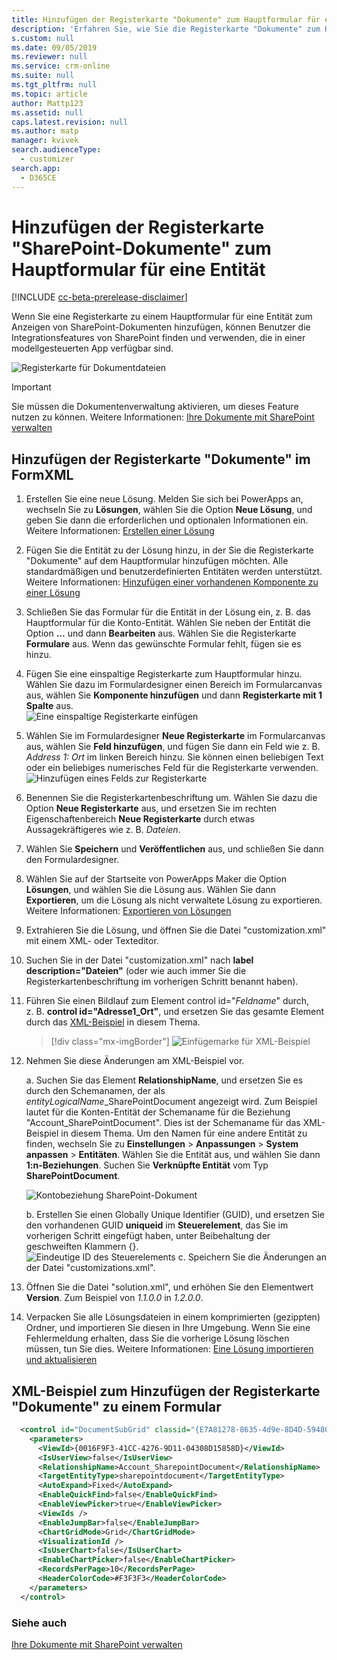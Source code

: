 ```yaml
---
title: Hinzufügen der Registerkarte "Dokumente" zum Hauptformular für eine Entität | Microsoft-Dokumentation
description: 'Erfahren Sie, wie Sie die Registerkarte "Dokumente" zum Hauptformular für eine Entität hinzufügen.'
s.custom: null
ms.date: 09/05/2019
ms.reviewer: null
ms.service: crm-online
ms.suite: null
ms.tgt_pltfrm: null
ms.topic: article
author: Mattp123
ms.assetid: null
caps.latest.revision: null
ms.author: matp
manager: kvivek
search.audienceType:
  - customizer
search.app:
  - D365CE
---
```

# <a name="add-the-sharepoint-documents-tab-to-the-main-form-for-an-entity"></a>Hinzufügen der Registerkarte "SharePoint-Dokumente" zum Hauptformular für eine Entität
[!INCLUDE [cc-beta-prerelease-disclaimer](../../includes/cc-beta-prerelease-disclaimer.md)]

Wenn Sie eine Registerkarte zu einem Hauptformular für eine Entität zum Anzeigen von SharePoint-Dokumenten hinzufügen, können Benutzer die Integrationsfeatures von SharePoint finden und verwenden, die in einer modellgesteuerten App verfügbar sind. 

![Registerkarte für Dokumentdateien](media/document-files-tab.png)

> [!IMPORTANT]
> Sie müssen die Dokumentenverwaltung aktivieren, um dieses Feature nutzen zu können. Weitere Informationen: [Ihre Dokumente mit SharePoint verwalten](/dynamics365/customer-engagement/admin/manage-documents-using-sharepoint)

## <a name="add-the-documents-tab-in-the-formxml"></a>Hinzufügen der Registerkarte "Dokumente" im FormXML 
1.  Erstellen Sie eine neue Lösung. Melden Sie sich bei PowerApps an, wechseln Sie zu **Lösungen**, wählen Sie die Option **Neue Lösung**, und geben Sie dann die erforderlichen und optionalen Informationen ein. Weitere Informationen: [Erstellen einer Lösung](../common-data-service/create-solution.md)
2. Fügen Sie die Entität zu der Lösung hinzu, in der Sie die Registerkarte "Dokumente" auf dem Hauptformular hinzufügen möchten. Alle standardmäßigen und benutzerdefinierten Entitäten werden unterstützt. Weitere Informationen: [Hinzufügen einer vorhandenen Komponente zu einer Lösung](/powerapps/maker/common-data-service/use-solution-explorer#add-an-existing-component-to-a-solution)
3. Schließen Sie das Formular für die Entität in der Lösung ein, z. B. das Hauptformular für die Konto-Entität. Wählen Sie neben der Entität die Option **...** und dann **Bearbeiten** aus. Wählen Sie die Registerkarte **Formulare** aus. Wenn das gewünschte Formular fehlt, fügen sie es hinzu.   

4. Fügen Sie eine einspaltige Registerkarte zum Hauptformular hinzu. Wählen Sie dazu im Formulardesigner einen Bereich im Formularcanvas aus, wählen Sie **Komponente hinzufügen** und dann **Registerkarte mit 1 Spalte** aus.  
   ![Eine einspaltige Registerkarte einfügen](media/insert-one-column-tab.png)

5. Wählen Sie im Formulardesigner **Neue Registerkarte** im Formularcanvas aus, wählen Sie **Feld hinzufügen**, und fügen Sie dann ein Feld wie z. B. *Address 1: Ort* im linken Bereich hinzu. Sie können einen beliebigen Text oder ein beliebiges numerisches Feld für die Registerkarte verwenden. ![Hinzufügen eines Felds zur Registerkarte](media/add-field-to-tab.png)
6. Benennen Sie die Registerkartenbeschriftung um. Wählen Sie dazu die Option **Neue Registerkarte** aus, und ersetzen Sie im rechten Eigenschaftenbereich **Neue Registerkarte** durch etwas Aussagekräftigeres wie z. B. *Dateien*.
7. Wählen Sie **Speichern** und **Veröffentlichen** aus, und schließen Sie dann den Formulardesigner. 
8. Wählen Sie auf der Startseite von PowerApps Maker die Option **Lösungen**, und wählen Sie die Lösung aus. Wählen Sie dann **Exportieren**, um die Lösung als nicht verwaltete Lösung zu exportieren. Weitere Informationen: [Exportieren von Lösungen](../common-data-service/import-update-export-solutions.md#export-solutions) 
9. Extrahieren Sie die Lösung, und öffnen Sie die Datei "customization.xml" mit einem XML- oder Texteditor. 
10. Suchen Sie in der Datei "customization.xml" nach **label description="Dateien"** (oder wie auch immer Sie die Registerkartenbeschriftung im vorherigen Schritt benannt haben).
11. Führen Sie einen Bildlauf zum Element control id="*Feldname*" durch, z. B. **control id="Adresse1_Ort"**, und ersetzen Sie das gesamte Element durch das [XML-Beispiel](#xml-sample-for-adding-the-documents-tab-to-a-form) in diesem Thema. 

    > [!div class="mx-imgBorder"] 
    > ![](media/form-xml.png "Einfügemarke für XML-Beispiel")

12. Nehmen Sie diese Änderungen am XML-Beispiel vor. 
    
     a. Suchen Sie das Element **RelationshipName**, und ersetzen Sie es durch den Schemanamen, der als *entityLogicalName*_SharePointDocument angezeigt wird. Zum Beispiel lautet für die Konten-Entität der Schemaname für die Beziehung "Account_SharePointDocument". Dies ist der Schemaname für das XML-Beispiel in diesem Thema. Um den Namen für eine andere Entität zu finden, wechseln Sie zu **Einstellungen** > **Anpassungen** > **System anpassen** > **Entitäten**. Wählen Sie die Entität aus, und wählen Sie dann **1:n-Beziehungen**. Suchen Sie **Verknüpfte Entität** vom Typ **SharePointDocument**. 

      ![Kontobeziehung SharePoint-Dokument](media/account-sharepointdocument.png)

     b. Erstellen Sie einen Globally Unique Identifier (GUID), und ersetzen Sie den vorhandenen GUID **uniqueid** im **Steuerelement**, das Sie im vorherigen Schritt eingefügt haben, unter Beibehaltung der geschweiften Klammern {}.  
       ![Eindeutige ID des Steuerelements](media/control-unique-id.png) c. Speichern Sie die Änderungen an der Datei "customizations.xml". 
13. Öffnen Sie die Datei "solution.xml", und erhöhen Sie den Elementwert **Version**. Zum Beispiel von *1.1.0.0* in *1.2.0.0*. 
14. Verpacken Sie alle Lösungsdateien in einem komprimierten (gezippten) Ordner, und importieren Sie diesen in Ihre Umgebung. Wenn Sie eine Fehlermeldung erhalten, dass Sie die vorherige Lösung löschen müssen, tun Sie dies. Weitere Informationen: [Eine Lösung importieren und aktualisieren](../common-data-service/import-update-export-solutions.md) 

## <a name="xml-sample-for-adding-the-documents-tab-to-a-form"></a>XML-Beispiel zum Hinzufügen der Registerkarte "Dokumente" zu einem Formular
```xml
  <control id="DocumentSubGrid" classid="{E7A81278-8635-4d9e-8D4D-59480B391C5B}" indicationOfSubgrid="true" uniqueid="{9cd66b5c-8b7a-6433-c5a5-46a7245dd534}"> 
    <parameters> 
      <ViewId>{0016F9F3-41CC-4276-9D11-04308D15858D}</ViewId> 
      <IsUserView>false</IsUserView>         
      <RelationshipName>Account_SharepointDocument</RelationshipName>
      <TargetEntityType>sharepointdocument</TargetEntityType> 
      <AutoExpand>Fixed</AutoExpand> 
      <EnableQuickFind>false</EnableQuickFind> 
      <EnableViewPicker>true</EnableViewPicker> 
      <ViewIds /> 
      <EnableJumpBar>false</EnableJumpBar> 
      <ChartGridMode>Grid</ChartGridMode> 
      <VisualizationId /> 
      <IsUserChart>false</IsUserChart> 
      <EnableChartPicker>false</EnableChartPicker> 
      <RecordsPerPage>10</RecordsPerPage> 
      <HeaderColorCode>#F3F3F3</HeaderColorCode> 
    </parameters> 
  </control> 
```

### <a name="see-also"></a>Siehe auch
[Ihre Dokumente mit SharePoint verwalten](/dynamics365/customer-engagement/admin/manage-documents-using-sharepoint)